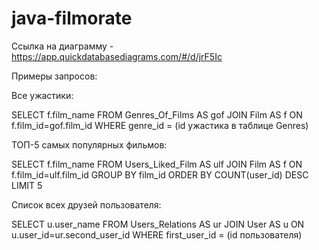 # java-filmorate

Ссылка на диаграмму - https://app.quickdatabasediagrams.com/#/d/jrF5Ic

Примеры запросов:

Все ужастики:

SELECT f.film_name
FROM Genres_Of_Films AS gof
JOIN Film AS f ON f.film_id=gof.film_id
WHERE genre_id = (id ужастика в таблице Genres)

ТОП-5 самых популярных фильмов:

SELECT f.film_name
FROM Users_Liked_Film AS ulf
JOIN Film AS f ON f.film_id=ulf.film_id
GROUP BY film_id
ORDER BY COUNT(user_id) DESC
LIMIT 5

Список всех друзей пользователя:

SELECT u.user_name
FROM Users_Relations AS ur
JOIN User AS u ON u.user_id=ur.second_user_id
WHERE first_user_id = (id пользователя)
